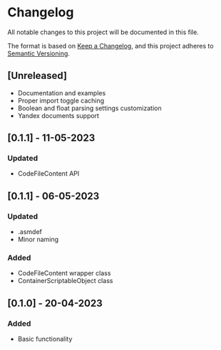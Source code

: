 # Changelog
All notable changes to this project will be documented in this file.

The format is based on [Keep a Changelog](https://keepachangelog.com/en/1.0.0/),
and this project adheres to [Semantic Versioning](https://semver.org/spec/v2.0.0.html).

## [Unreleased]
- Documentation and examples
- Proper import toggle caching
- Boolean and float parsing settings customization
- Yandex documents support

## [0.1.1] - 11-05-2023
### Updated
- CodeFileContent API

## [0.1.1] - 06-05-2023
### Updated
- .asmdef
- Minor naming
### Added
- CodeFileContent wrapper class
- ContainerScriptableObject class

## [0.1.0] - 20-04-2023
### Added
- Basic functionality
